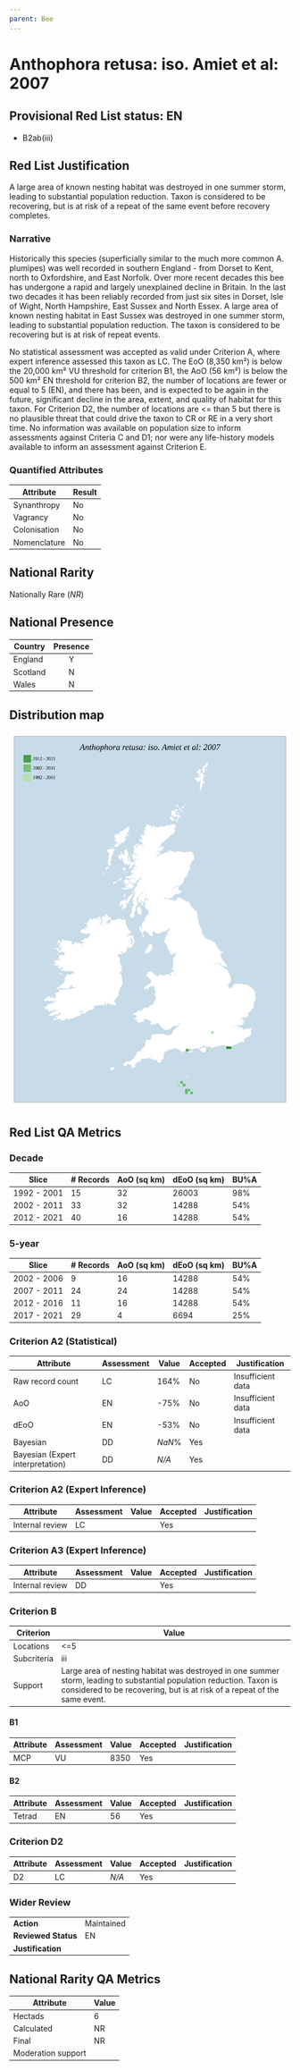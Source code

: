 ```yaml
---
parent: Bee
---
```


# Anthophora retusa: iso. Amiet et al: 2007

## Provisional Red List status: EN
- B2ab(iii)

## Red List Justification
A large area of known nesting habitat was destroyed in one summer storm, leading to substantial population reduction. Taxon is considered to be recovering, but is at risk of a repeat of the same event before recovery completes.

### Narrative
Historically this species (superficially similar to the much more common A. plumipes) was well recorded in southern England - from Dorset to Kent, north to Oxfordshire, and East Norfolk. Over more recent decades this bee has undergone a rapid and largely unexplained decline in Britain. In the last two decades it has been reliably recorded from just six sites in Dorset, Isle of Wight, North Hampshire, East Sussex and North Essex. A large area of known nesting habitat in East Sussex was destroyed in one summer storm, leading to substantial population reduction. The taxon is considered to be recovering but is at risk of repeat events.

No statistical assessment was accepted as valid under Criterion A, where expert inference assessed this taxon as LC. The EoO (8,350 km²) is below the 20,000 km² VU threshold for criterion B1, the AoO (56 km²) is below the 500 km² EN threshold for criterion B2, the number of locations are fewer or equal to 5 (EN), and there has been, and is expected to be again in the future, significant decline in the area, extent, and quality of habitat for this taxon. For Criterion D2, the number of locations are <= than 5 but there is no plausible threat that could drive the taxon to CR or RE in a very short time. No information was available on population size to inform assessments against Criteria C and D1; nor were any life-history models available to inform an assessment against Criterion E.

### Quantified Attributes
|Attribute|Result|
|---|---|
|Synanthropy|No|
|Vagrancy|No|
|Colonisation|No|
|Nomenclature|No|


## National Rarity
Nationally Rare (*NR*)

## National Presence
|Country|Presence
|---|:-:|
|England|Y|
|Scotland|N|
|Wales|N|


## Distribution map
![](../map/91.svg)

## Red List QA Metrics
### Decade
| Slice | # Records | AoO (sq km) | dEoO (sq km) |BU%A |
|---|---|---|---|---|
|1992 - 2001|15|32|26003|98%|
|2002 - 2011|33|32|14288|54%|
|2012 - 2021|40|16|14288|54%|

### 5-year
| Slice | # Records | AoO (sq km) | dEoO (sq km) |BU%A |
|---|---|---|---|---|
|2002 - 2006|9|16|14288|54%|
|2007 - 2011|24|24|14288|54%|
|2012 - 2016|11|16|14288|54%|
|2017 - 2021|29|4|6694|25%|

### Criterion A2 (Statistical)
|Attribute|Assessment|Value|Accepted|Justification
|---|---|---|---|---|
|Raw record count|LC|164%|No|Insufficient data|
|AoO|EN|-75%|No|Insufficient data|
|dEoO|EN|-53%|No|Insufficient data|
|Bayesian|DD|*NaN*%|Yes||
|Bayesian (Expert interpretation)|DD|*N/A*|Yes||

### Criterion A2 (Expert Inference)
|Attribute|Assessment|Value|Accepted|Justification
|---|---|---|---|---|
|Internal review|LC||Yes||

### Criterion A3 (Expert Inference)
|Attribute|Assessment|Value|Accepted|Justification
|---|---|---|---|---|
|Internal review|DD||Yes||

### Criterion B
|Criterion| Value|
|---|---|
|Locations|<=5|
|Subcriteria|iii|
|Support|Large area of nesting habitat was destroyed in one summer storm, leading to substantial population reduction. Taxon is considered to be recovering, but is at risk of a repeat of the same event.|

#### B1
|Attribute|Assessment|Value|Accepted|Justification
|---|---|---|---|---|
|MCP|VU|8350|Yes||

#### B2
|Attribute|Assessment|Value|Accepted|Justification
|---|---|---|---|---|
|Tetrad|EN|56|Yes||

### Criterion D2
|Attribute|Assessment|Value|Accepted|Justification
|---|---|---|---|---|
|D2|LC|*N/A*|Yes||

### Wider Review
|  |  |
|---|---|
|**Action**|Maintained|
|**Reviewed Status**|EN|
|**Justification**||

## National Rarity QA Metrics
|Attribute|Value|
|---|---|
|Hectads|6|
|Calculated|NR|
|Final|NR|
|Moderation support||
